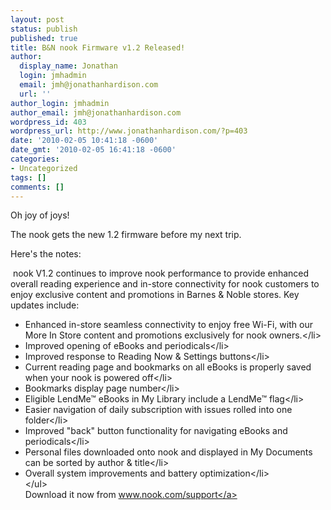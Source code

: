 ```yaml
---
layout: post
status: publish
published: true
title: B&N nook Firmware v1.2 Released!
author:
  display_name: Jonathan
  login: jmhadmin
  email: jmh@jonathanhardison.com
  url: ''
author_login: jmhadmin
author_email: jmh@jonathanhardison.com
wordpress_id: 403
wordpress_url: http://www.jonathanhardison.com/?p=403
date: '2010-02-05 10:41:18 -0600'
date_gmt: '2010-02-05 16:41:18 -0600'
categories:
- Uncategorized
tags: []
comments: []
---
```

<p>Oh joy of joys!</p>
<p>The nook gets the new 1.2 firmware before my next trip.</p>
<p>Here's the notes:</p>
<p>&nbsp;nook V1.2 continues to improve nook performance to provide enhanced overall reading experience and in-store connectivity for nook customers to enjoy exclusive content and promotions in Barnes &amp; Noble stores. Key updates include:</p>
<ul>
<li>Enhanced in-store seamless connectivity to enjoy free Wi-Fi, with our More In Store content and promotions exclusively for nook owners.<&#47;li>
<li>Improved opening of eBooks and periodicals<&#47;li>
<li>Improved response to Reading Now &amp; Settings buttons<&#47;li>
<li>Current reading page and bookmarks on all eBooks is properly saved when your nook is powered off<&#47;li>
<li>Bookmarks display page number<&#47;li>
<li>Eligible LendMe&trade; eBooks in My Library include a LendMe&trade; flag<&#47;li>
<li>Easier navigation of daily subscription with issues rolled into one folder<&#47;li>
<li>Improved "back" button functionality for navigating eBooks and periodicals<&#47;li>
<li>Personal files downloaded onto nook and displayed in My Documents can be sorted by author &amp; title<&#47;li>
<li>Overall system improvements and battery optimization<&#47;li><br />
<&#47;ul><br />
Download it now from <a href="http:&#47;&#47;www.nook.com&#47;support">www.nook.com&#47;support<&#47;a></p>
